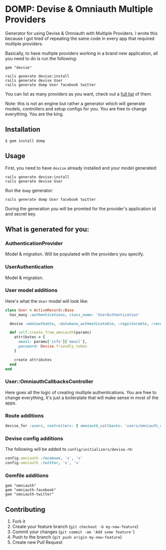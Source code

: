 # DOMP: Devise & Omniauth Multiple Providers

Generator for using Devise & Omniauth with Multiple Providers. I wrote this because I got tired of repeating the same code in every app that required multiple providers.

Basically, to have multiple providers working in a brand new application, all you need to do is run the following:
```
gem "devise"
```
```
rails generate devise:install
rails generate devise User
rails generate domp User facebook twitter
```
You can list as many providers as you want, check out a [full list](https://github.com/intridea/omniauth/wiki/List-of-Strategies) of them.

Note: this is not an engine but rather a generator which will generate models, controllers and setup configs for you. You are free to change everything. You are the king.

## Installation

    $ gem install domp

## Usage

First, you need to have `devise` already installed and your model generated:

```
rails generate devise:install
rails generate devise User
```

Run the `domp` generator:

```
rails generate domp User facebook twitter
```

During the generation you will be promted for the provider's application id and secret key.

## What is generated for you:

### AuthenticationProvider
Model & migration. Will be populated with the providers you specify.

### UserAuthentication
Model & migration.

### User model additions
Here's what the `User` model will look like:

```ruby
class User < ActiveRecord::Base
  has_many :authentications, class_name: 'UserAuthentication'

  devise :omniauthable, :database_authenticatable, :registerable, :recoverable, :rememberable, :trackable, :validatable

  def self.create_from_omniauth(params)
    attributes = {
      email: params['info']['email'],
      password: Devise.friendly_token
    }

    create attributes
  end
end
```

### User::OmniauthCallbacksController
Here goes all the logic of creating multiple authentications. You are free to change everything, it's just a boilerplate that will make sense in most of the apps.

### Route additions
```ruby
devise_for :users, controllers: { omniauth_callbacks: 'users/omniauth_callbacks' }
```
### Devise config additions

The following will be added to `config/initializers/devise.rb`:

```ruby
config.omniauth :facebook, 'x', 'x'
config.omniauth :twitter, 'x', 'x'
  ```

### Gemfile additions
```
gem "omniauth"
gem "omniauth-facebook"
gem "omniauth-twitter"
```
## Contributing

1. Fork it
2. Create your feature branch (`git checkout -b my-new-feature`)
3. Commit your changes (`git commit -am 'Add some feature'`)
4. Push to the branch (`git push origin my-new-feature`)
5. Create new Pull Request
